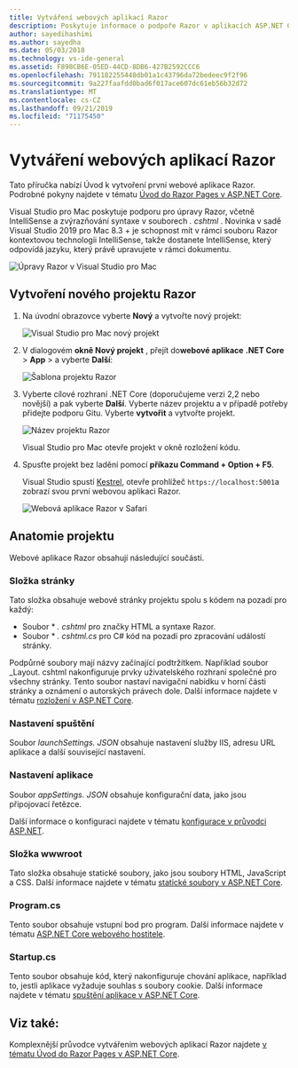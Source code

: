 ```yaml
---
title: Vytváření webových aplikací Razor
description: Poskytuje informace o podpoře Razor v aplikacích ASP.NET Core v Visual Studio pro Mac.
author: sayedihashimi
ms.author: sayedha
ms.date: 05/03/2018
ms.technology: vs-ide-general
ms.assetid: F898CB6E-05ED-44CD-8DB6-427B2592CCC6
ms.openlocfilehash: 791182255448db01a1c43796da72bedeec9f2f96
ms.sourcegitcommit: 9a227faafdd0bad6f017ace607dc61eb56b32d72
ms.translationtype: MT
ms.contentlocale: cs-CZ
ms.lasthandoff: 09/21/2019
ms.locfileid: "71175450"
---
```

# <a name="create-razor-web-apps"></a>Vytváření webových aplikací Razor

Tato příručka nabízí Úvod k vytvoření první webové aplikace Razor. Podrobné pokyny najdete v tématu [Úvod do Razor Pages v ASP.NET Core](https://docs.microsoft.com/aspnet/core/razor-pages/index).

Visual Studio pro Mac poskytuje podporu pro úpravy Razor, včetně IntelliSense a zvýrazňování syntaxe v souborech *. cshtml* . Novinka v sadě Visual Studio 2019 pro Mac 8.3 + je schopnost mít v rámci souboru Razor kontextovou technologii IntelliSense, takže dostanete IntelliSense, který odpovídá jazyku, který právě upravujete v rámci dokumentu.

![Úpravy Razor v Visual Studio pro Mac](media/razor-2019.png)

## <a name="creating-a-new-razor-project"></a>Vytvoření nového projektu Razor

1. Na úvodní obrazovce vyberte **Nový** a vytvořte nový projekt:

   ![Visual Studio pro Mac nový projekt](media/razor-new.png)
1. V dialogovém **okně Nový projekt** , přejít do**webové aplikace** **.NET Core** > **App** > a vyberte **Další**:

   ![Šablona projektu Razor](media/razor-new-project1.png)
1. Vyberte cílové rozhraní .NET Core (doporučujeme verzi 2,2 nebo novější) a pak vyberte **Další**. Vyberte název projektu a v případě potřeby přidejte podporu Gitu. Vyberte **vytvořit** a vytvořte projekt.

   ![Název projektu Razor](media/razor-new-project2.png)

   Visual Studio pro Mac otevře projekt v okně rozložení kódu.
1. Spusťte projekt bez ladění pomocí **příkazu Command + Option + F5**.

   Visual Studio spustí [Kestrel](https://docs.microsoft.com/aspnet/core/fundamentals/servers/kestrel), otevře prohlížeč `https://localhost:5001`a zobrazí svou první webovou aplikaci Razor.

   ![Webová aplikace Razor v Safari](media/razor-webapp.png)

## <a name="project-anatomy"></a>Anatomie projektu

Webové aplikace Razor obsahují následující součásti.

### <a name="pages-folder"></a>Složka stránky

Tato složka obsahuje webové stránky projektu spolu s kódem na pozadí pro každý:
* Soubor * *. cshtml* pro značky HTML a syntaxe Razor.
* Soubor * *. cshtml.cs* pro C# kód na pozadí pro zpracování událostí stránky.

Podpůrné soubory mají názvy začínající podtržítkem. Například soubor _Layout. cshtml nakonfiguruje prvky uživatelského rozhraní společné pro všechny stránky. Tento soubor nastaví navigační nabídku v horní části stránky a oznámení o autorských právech dole. Další informace najdete v tématu [rozložení v ASP.NET Core](https://docs.microsoft.com/aspnet/core/mvc/views/layout).

### <a name="launch-settings"></a>Nastavení spuštění

Soubor *launchSettings. JSON* obsahuje nastavení služby IIS, adresu URL aplikace a další související nastavení.

### <a name="app-settings"></a>Nastavení aplikace

Soubor *appSettings. JSON* obsahuje konfigurační data, jako jsou připojovací řetězce.

Další informace o konfiguraci najdete v tématu [konfigurace v průvodci ASP.NET](https://docs.microsoft.com/aspnet/core/fundamentals/configuration/index).

### <a name="wwwroot-folder"></a>Složka wwwroot

Tato složka obsahuje statické soubory, jako jsou soubory HTML, JavaScript a CSS. Další informace najdete v tématu [statické soubory v ASP.NET Core](https://docs.microsoft.com/aspnet/core/fundamentals/static-files).

### <a name="programcs"></a>Program.cs

Tento soubor obsahuje vstupní bod pro program. Další informace najdete v tématu [ASP.NET Core webového hostitele](https://docs.microsoft.com/aspnet/core/fundamentals/host/web-host).

### <a name="startupcs"></a>Startup.cs

Tento soubor obsahuje kód, který nakonfiguruje chování aplikace, například to, jestli aplikace vyžaduje souhlas s soubory cookie. Další informace najdete v tématu [spuštění aplikace v ASP.NET Core](https://docs.microsoft.com/aspnet/core/fundamentals/startup).

## <a name="see-also"></a>Viz také:

Komplexnější průvodce vytvářením webových aplikací Razor najdete [v tématu Úvod do Razor Pages v ASP.NET Core](https://docs.microsoft.com/aspnet/core/razor-pages/index).
